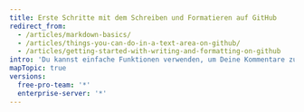 ```yaml
---
title: Erste Schritte mit dem Schreiben und Formatieren auf GitHub
redirect_from:
  - /articles/markdown-basics/
  - /articles/things-you-can-do-in-a-text-area-on-github/
  - /articles/getting-started-with-writing-and-formatting-on-github
intro: 'Du kannst einfache Funktionen verwenden, um Deine Kommentare zu formatieren und mit anderen in Issues, Pull Requests und Wikis auf GitHub zu interagieren.'
mapTopic: true
versions:
  free-pro-team: '*'
  enterprise-server: '*'
---
```


